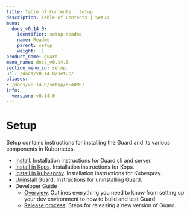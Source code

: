 ```yaml
---
title: Table of Contents | Setup
description: Table of Contents | Setup
menu:
  docs_v0.14.0:
    identifier: setup-readme
    name: Readme
    parent: setup
    weight: -1
product_name: guard
menu_name: docs_v0.14.0
section_menu_id: setup
url: /docs/v0.14.0/setup/
aliases:
- /docs/v0.14.0/setup/README/
info:
  version: v0.14.0
---
```


# Setup

Setup contains instructions for installing the Guard and its various components in Kubernetes.

- [Install](/docs/v0.14.0/setup/install). Installation instructions for Guard cli and server.
- [Install in Kops](/docs/v0.14.0/setup/install-kops). Installation instructions for Kops.
- [Install in Kubespray](/docs/v0.14.0/setup/install-kubespray). Installation instructions for Kubespray.
- [Uninstall Guard](/docs/v0.14.0/setup/uninstall). Instructions for uninstalling Guard.
- Developer Guide
  - [Overview](/docs/v0.14.0/setup/developer-guide/overview). Outlines everything you need to know from setting up your dev environment to how to build and test Guard.
  - [Release process](/docs/v0.14.0/setup/developer-guide/release). Steps for releasing a new version of Guard.
